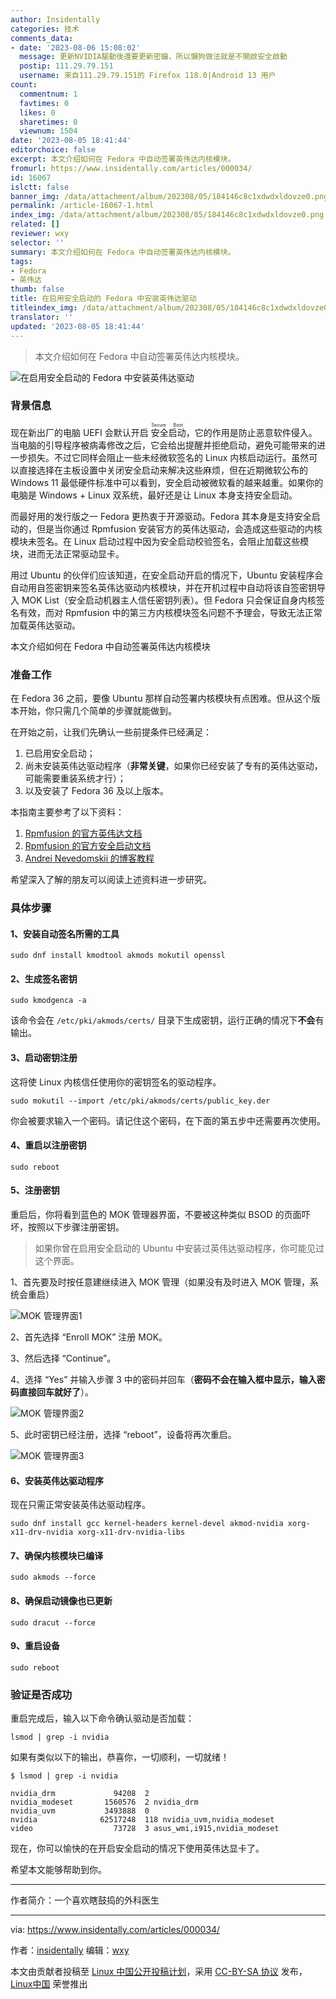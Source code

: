 ```yaml
---
author: Insidentally
categories: 技术
comments_data:
- date: '2023-08-06 15:08:02'
  message: 更新NVIDIA驅動後還要更新密鑰，所以懶狗做法就是不開啟安全啟動
  postip: 111.29.79.151
  username: 来自111.29.79.151的 Firefox 118.0|Android 13 用户
count:
  commentnum: 1
  favtimes: 0
  likes: 0
  sharetimes: 0
  viewnum: 1504
date: '2023-08-05 18:41:44'
editorchoice: false
excerpt: 本文介绍如何在 Fedora 中自动签署英伟达内核模块。
fromurl: https://www.insidentally.com/articles/000034/
id: 16067
islctt: false
banner_img: /data/attachment/album/202308/05/184146c8c1xdwdxldovze0.png
permalink: /article-16067-1.html
index_img: /data/attachment/album/202308/05/184146c8c1xdwdxldovze0.png
related: []
reviewer: wxy
selector: ''
summary: 本文介绍如何在 Fedora 中自动签署英伟达内核模块。
tags:
- Fedora
- 英伟达
thumb: false
title: 在启用安全启动的 Fedora 中安装英伟达驱动
titleindex_img: /data/attachment/album/202308/05/184146c8c1xdwdxldovze0.png
translator: ''
updated: '2023-08-05 18:41:44'
---
```



> 
> 本文介绍如何在 Fedora 中自动签署英伟达内核模块。
> 
> 
> 


![在启用安全启动的 Fedora 中安装英伟达驱动](/data/attachment/album/202308/05/184146c8c1xdwdxldovze0.png)


### 背景信息


现在新出厂的电脑 UEFI 会默认开启<ruby> 安全启动 <rt>  Secure Boot </rt></ruby>，它的作用是防止恶意软件侵入。当电脑的引导程序被病毒修改之后，它会给出提醒并拒绝启动，避免可能带来的进一步损失。不过它同样会阻止一些未经微软签名的 Linux 内核启动运行。虽然可以直接选择在主板设置中关闭安全启动来解决这些麻烦，但在近期微软公布的 Windows 11 最低硬件标准中可以看到，安全启动被微软看的越来越重。如果你的电脑是 Windows + Linux 双系统，最好还是让 Linux 本身支持安全启动。


而最好用的发行版之一 Fedora 更热衷于开源驱动。Fedora 其本身是支持安全启动的，但是当你通过 Rpmfusion 安装官方的英伟达驱动，会造成这些驱动的内核模块未签名。在 Linux 启动过程中因为安全启动校验签名，会阻止加载这些模块，进而无法正常驱动显卡。


用过 Ubuntu 的伙伴们应该知道，在安全启动开启的情况下，Ubuntu 安装程序会自动用自签密钥来签名英伟达驱动内核模块，并在开机过程中自动将该自签密钥导入 MOK List（安全启动机器主人信任密钥列表）。但 Fedora 只会保证自身内核签名有效，而对 Rpmfusion 中的第三方内核模块签名问题不予理会，导致无法正常加载英伟达驱动。


本文介绍如何在 Fedora 中自动签署英伟达内核模块


### 准备工作


在 Fedora 36 之前，要像 Ubuntu 那样自动签署内核模块有点困难。但从这个版本开始，你只需几个简单的步骤就能做到。


在开始之前，让我们先确认一些前提条件已经满足：


1. 已启用安全启动；
2. 尚未安装英伟达驱动程序（**非常关键**，如果你已经安装了专有的英伟达驱动，可能需要重装系统才行）；
3. 以及安装了 Fedora 36 及以上版本。


本指南主要参考了以下资料：


1. [Rpmfusion 的官方英伟达文档](https://rpmfusion.org/Howto/NVIDIA)
2. [Rpmfusion 的官方安全启动文档](https://rpmfusion.org/Howto/Secure%20Boot)
3. [Andrei Nevedomskii 的博客教程](https://blog.monosoul.dev/2022/05/17/automatically-sign-nvidia-kernel-module-in-fedora-36/)


希望深入了解的朋友可以阅读上述资料进一步研究。


### 具体步骤


#### 1、安装自动签名所需的工具



```
sudo dnf install kmodtool akmods mokutil openssl

```

#### 2、生成签名密钥



```
sudo kmodgenca -a

```

该命令会在 `/etc/pki/akmods/certs/` 目录下生成密钥，运行正确的情况下**不会**有输出。


#### 3、启动密钥注册


这将使 Linux 内核信任使用你的密钥签名的驱动程序。



```
sudo mokutil --import /etc/pki/akmods/certs/public_key.der

```

你会被要求输入一个密码。请记住这个密码，在下面的第五步中还需要再次使用。


#### 4、重启以注册密钥



```
sudo reboot

```

#### 5、注册密钥


重启后，你将看到蓝色的 MOK 管理器界面，不要被这种类似 BSOD 的页面吓坏，按照以下步骤注册密钥。



> 
> 如果你曾在启用安全启动的 Ubuntu 中安装过英伟达驱动程序，你可能见过这个界面。
> 
> 
> 


1、首先要及时按任意建继续进入 MOK 管理（如果没有及时进入 MOK 管理，系统会重启）


![MOK 管理界面1](/data/attachment/album/202308/05/184146ktc7lacd2bw6o3mw.png)


2、首先选择 “Enroll MOK” 注册 MOK。


3、然后选择 “Continue”。


4、选择 “Yes” 并输入步骤 3 中的密码并回车（**密码不会在输入框中显示，输入密码直接回车就好了**）。


![MOK 管理界面2](/data/attachment/album/202308/05/184147f5azvaiawj0jz8fs.png)


5、此时密钥已经注册，选择 “reboot”，设备将再次重启。


![MOK 管理界面3](/data/attachment/album/202308/05/184148iz9m8c9n17z8o383.png)


#### 6、安装英伟达驱动程序


现在只需正常安装英伟达驱动程序。



```
sudo dnf install gcc kernel-headers kernel-devel akmod-nvidia xorg-x11-drv-nvidia xorg-x11-drv-nvidia-libs

```

#### 7、确保内核模块已编译



```
sudo akmods --force

```

#### 8、确保启动镜像也已更新



```
sudo dracut --force

```

#### 9、重启设备



```
sudo reboot

```

### 验证是否成功


重启完成后，输入以下命令确认驱动是否加载：



```
lsmod | grep -i nvidia

```

如果有类似以下的输出，恭喜你，一切顺利，一切就绪！



```
$ lsmod | grep -i nvidia

nvidia_drm             94208  2
nvidia_modeset       1560576  2 nvidia_drm
nvidia_uvm           3493888  0
nvidia              62517248  118 nvidia_uvm,nvidia_modeset
video                  73728  3 asus_wmi,i915,nvidia_modeset

```

现在，你可以愉快的在开启安全启动的情况下使用英伟达显卡了。


希望本文能够帮助到你。




---


作者简介：一个喜欢瞎鼓捣的外科医生




---


via: <https://www.insidentally.com/articles/000034/>


作者：[insidentally](https://www.insidentally.com) 编辑：[wxy](https://github.com/wxy)


本文由贡献者投稿至 [Linux 中国公开投稿计划](https://github.com/LCTT/Articles/)，采用 [CC-BY-SA 协议](https://creativecommons.org/licenses/by-sa/4.0/deed.zh) 发布，[Linux中国](https://linux.cn/) 荣誉推出